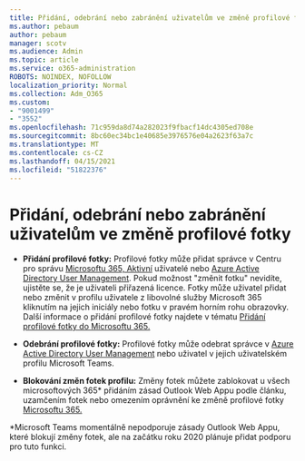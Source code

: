 ```yaml
---
title: Přidání, odebrání nebo zabránění uživatelům ve změně profilové fotky
ms.author: pebaum
author: pebaum
manager: scotv
ms.audience: Admin
ms.topic: article
ms.service: o365-administration
ROBOTS: NOINDEX, NOFOLLOW
localization_priority: Normal
ms.collection: Adm_O365
ms.custom:
- "9001499"
- "3552"
ms.openlocfilehash: 71c959da8d74a282023f9fbacf14dc4305ed708e
ms.sourcegitcommit: 8bc60ec34bc1e40685e3976576e04a2623f63a7c
ms.translationtype: MT
ms.contentlocale: cs-CZ
ms.lasthandoff: 04/15/2021
ms.locfileid: "51822376"
---
```

# <a name="add-remove-or-prevent-users-from-changing-profile-photos"></a>Přidání, odebrání nebo zabránění uživatelům ve změně profilové fotky

- **Přidání profilové fotky:** Profilové fotky může přidat správce v Centru pro správu [Microsoftu 365, Aktivní](https://admin.microsoft.com/Adminportal/Home?source=applauncher#/users) uživatelé nebo  [Azure Active Directory User Management](https://portal.azure.com/#blade/Microsoft_AAD_IAM/UsersManagementMenuBlade/AllUsers).  Pokud možnost "změnit fotku" nevidíte, ujistěte se, že je uživateli přiřazená licence. Fotky může uživatel přidat nebo změnit v profilu uživatele z libovolné služby Microsoft 365 kliknutím na jejich iniciály nebo fotku v pravém horním rohu obrazovky. Další informace o přidání profilové fotky najdete v tématu [Přidání profilové fotky do Microsoftu 365.](https://support.office.com/article/add-your-profile-photo-to-office-365-2eaf93fd-b3f1-43b9-9cdc-bdcd548435b7)

- **Odebrání profilové fotky:** Profilové fotky může odebrat správce v [Azure Active Directory User Management](https://portal.azure.com/#blade/Microsoft_AAD_IAM/UsersManagementMenuBlade/AllUsers) nebo uživatel v jejich uživatelském profilu Microsoft Teams.

- **Blokování změn fotek profilu:** Změny fotek můžete zablokovat u všech microsoftových 365* přidáním zásad Outlook Web Appu podle článku, uzamčením fotek nebo omezením oprávnění ke změně profilové fotky [Microsoftu 365.](https://answers.microsoft.com/msoffice/forum/msoffice_o365admin-mso_dep365-mso_o365b/locking-photos-or-restricting-permissions-to/1d19ae4f-de5d-4c3d-a0ad-4b8b8ac32e3d)

*Microsoft Teams momentálně nepodporuje zásady Outlook Web Appu, které blokují změny fotek, ale na začátku roku 2020 plánuje přidat podporu pro tuto funkci.
